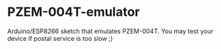 # PZEM-004T-emulator
Arduino/ESP8266 sketch that emulates PZEM-004T. You may test your device if postal service is too slow ;)
